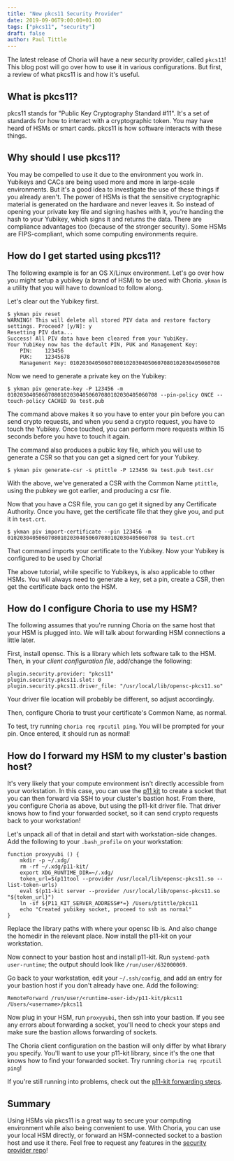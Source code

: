 ```yaml
---
title: "New pkcs11 Security Provider"
date: 2019-09-06T9:00:00+01:00
tags: ["pkcs11", "security"]
draft: false
author: Paul Tittle
---
```


The latest release of Choria will have a new security provider, called `pkcs11`! This blog post will go over how to use it in various configurations. But first, a review of what pkcs11 is and how it's useful.

## What is pkcs11?

pkcs11 stands for "Public Key Cryptography Standard #11". It's a set of standards for how to interact with a cryptographic token. You may have heard of HSMs or smart cards. pkcs11 is how software interacts with these things.

## Why should I use pkcs11?

You may be compelled to use it due to the environment you work in. Yubikeys and CACs are being used more and more in large-scale environments. But it's a good idea to investigate the use of these things if you already aren't. The power of HSMs is that the sensitive cryptographic material is generated on the hardware and never leaves it. So instead of opening your private key file and signing hashes with it, you're handing the hash to your Yubikey, which signs it and returns the data. There are compliance advantages too (because of the stronger security). Some HSMs are FIPS-compliant, which some computing environments require.

<!--more-->

## How do I get started using pkcs11?

The following example is for an OS X/Linux environment. Let's go over how you might setup a yubikey (a brand of HSM) to be used with Choria. `ykman` is a utility that you will have to download to follow along.

Let's clear out the Yubikey first.

```nohighlight
$ ykman piv reset
WARNING! This will delete all stored PIV data and restore factory settings. Proceed? [y/N]: y
Resetting PIV data...
Success! All PIV data have been cleared from your YubiKey.
Your YubiKey now has the default PIN, PUK and Management Key:
	PIN:	123456
	PUK:	12345678
	Management Key:	010203040506070801020304050607080102030405060708
```

Now we need to generate a private key on the Yubikey:

```nohighlight
$ ykman piv generate-key -P 123456 -m 010203040506070801020304050607080102030405060708 --pin-policy ONCE --touch-policy CACHED 9a test.pub
```

The command above makes it so you have to enter your pin before you can send crypto requests, and when you send a crypto request, you have to touch the Yubikey. Once touched, you can perform more requests within 15 seconds before you have to touch it again.

The command also produces a public key file, which you will use to generate a CSR so that you can get a signed cert for your Yubikey.

```nohighlight
$ ykman piv generate-csr -s ptittle -P 123456 9a test.pub test.csr
```

With the above, we've generated a CSR with the Common Name `ptittle`, using the pubkey we got earlier, and producing a csr file.

Now that you have a CSR file, you can go get it signed by any Certificate Authority. Once you have, get the certificate file that they give you, and put it in `test.crt`.

```nohighlight
$ ykman piv import-certificate --pin 123456 -m 010203040506070801020304050607080102030405060708 9a test.crt
```

That command imports your certificate to the Yubikey. Now your Yubikey is configured to be used by Choria!

The above tutorial, while specific to Yubikeys, is also applicable to other HSMs. You will always need to generate a key, set a pin, create a CSR, then get the certificate back onto the HSM.

## How do I configure Choria to use my HSM?

The following assumes that you're running Choria on the same host that your HSM is plugged into. We will talk about forwarding HSM connections a little later.

First, install opensc. This is a library which lets software talk to the HSM. Then, in your _client configuration file_, add/change the following:

```nohighlight
plugin.security.provider: "pkcs11"
plugin.security.pkcs11.slot: 0
plugin.security.pkcs11.driver_file: "/usr/local/lib/opensc-pkcs11.so"
```

Your driver file location will probably be different, so adjust accordingly.

Then, configure Choria to trust your certificate's Common Name, as normal.

To test, try running `choria req rpcutil ping`. You will be prompted for your pin. Once entered, it should run as normal!

## How do I forward my HSM to my cluster's bastion host?

It's very likely that your compute environment isn't directly accessible from your workstation. In this case, you can use the [p11 kit](https://p11-glue.github.io/p11-glue/p11-kit.html) to create a socket that you can then forward via SSH to your cluster's bastion host. From there, you configure Choria as above, but using the p11-kit driver file. That driver knows how to find your forwarded socket, so it can send crypto requests back to your workstation!

Let's unpack all of that in detail and start with workstation-side changes. Add the following to your `.bash_profile` on your workstation:

```nohighlight
function proxyyubi () {
    mkdir -p ~/.xdg/
    rm -rf ~/.xdg/p11-kit/
    export XDG_RUNTIME_DIR=~/.xdg/
    token_url=$(p11tool --provider /usr/local/lib/opensc-pkcs11.so --list-token-urls)
    eval $(p11-kit server --provider /usr/local/lib/opensc-pkcs11.so "${token_url}")
    ln -sf ${P11_KIT_SERVER_ADDRESS#*=} /Users/ptittle/pkcs11
    echo "Created yubikey socket, proceed to ssh as normal"
}
```

Replace the library paths with where your opensc lib is. And also change the homedir in the relevant place. Now install the p11-kit on your workstation.

Now connect to your bastion host and install p11-kit. Run `systemd-path user-runtime`; the output should look like `/run/user/632000069`.

Go back to your workstation, edit your `~/.ssh/config`, and add an entry for your bastion host if you don't already have one. Add the following:

```nohighlight
RemoteForward /run/user/<runtime-user-id>/p11-kit/pkcs11 /Users/<username>/pkcs11
```

Now plug in your HSM, run `proxyyubi`, then ssh into your bastion. If you see any errors about forwarding a socket, you'll need to check your steps and make sure the bastion allows forwarding of sockets.

The Choria client configuration on the bastion will only differ by what library you specify. You'll want to use your p11-kit library, since it's the one that knows how to find your forwarded socket. Try running `choria req rpcutil ping`!

If you're still running into problems, check out the [p11-kit forwarding steps](https://p11-glue.github.io/p11-glue/p11-kit/manual/remoting.html).

## Summary

Using HSMs via pkcs11 is a great way to secure your computing environment while also being convenient to use. With Choria, you can use your local HSM directly, or forward an HSM-connected socket to a bastion host and use it there. Feel free to request any features in the [security provider repo](https://github.com/choria-io/go-security)!
